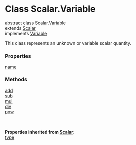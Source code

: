 Class Scalar.Variable
======

<span class="flag flag-abstract">abstract</span> class Scalar.Variable<br>
extends [Scalar](reference/v/0.2.1/quantities/Scalar)<br>
implements [Variable](reference/v/0.2.1/core/definitions/Variable)

This class represents an unknown or variable scalar quantity.

### Properties
<div class="grid-container">
<div class="grid-item"><a href="/#/reference/v/0.2.1/quantities/Scalar.Variable/name">name</a></div>
</div>

### Methods
<div class="grid-container">
<div class="grid-item"><a href="/#/reference/v/0.2.1/quantities/Scalar.Variable/add">add</a></div>
<div class="grid-item"><a href="/#/reference/v/0.2.1/quantities/Scalar.Variable/sub">sub</a></div>
<div class="grid-item"><a href="/#/reference/v/0.2.1/quantities/Scalar.Variable/mul">mul</a></div>
<div class="grid-item"><a href="/#/reference/v/0.2.1/quantities/Scalar.Variable/div">div</a></div>
<div class="grid-item"><a href="/#/reference/v/0.2.1/quantities/Scalar.Variable/pow">pow</a></div>
</div>
<br><br>

**Properties inherited from [Scalar](reference/v/0.2.1/quantities/Scalar):**<br>
[type](reference/v/0.2.1/quantities/Scalar.Variable/type)